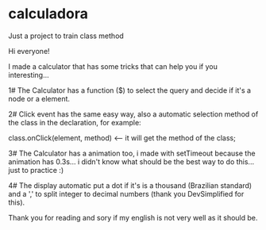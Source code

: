 # calculadora
Just a project to train class method

Hi everyone!

I made a calculator that has some tricks that can help you if you interesting...

1# 
The Calculator has a function ($) to select the query and decide if it's a node or a element.

2#
Click event has the same easy way, also a automatic selection method of the class in the declaration, for example:

class.onClick(element, method) <-- it will get the method of the class;

3#
The Calculator has a animation too, i made with setTimeout because the animation has 0.3s... i didn't know what should be the best way to do this... just to practice :)

4#
The display automatic put a dot if it's is a thousand (Brazilian standard) and a ',' to split integer to decimal numbers (thank you DevSimplified for this).

Thank you for reading and sory if my english is not very well as it should be.
